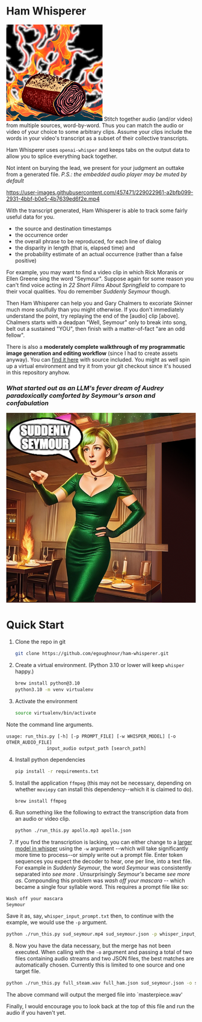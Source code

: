 # Ham Whisperer
<img alt="very smoked ham" src="image_generation/images/smoked_ham.png" width="256" height="256" />
Stitch together audio (and/or video) from multiple sources, word-by-word.
Thus you can match the audio or video of your choice to some arbitrary clips.
Assume your clips include the words in your video's transcript as a subset of their collective transcripts.


Ham Whisperer uses `openai-whisper` and keeps tabs on the output data to allow you to splice everything back together.

Not intent on burying the lead, we present for your judgment an outtake from a generated file. _P.S.: the embedded audio player may be muted by default_

https://user-images.githubusercontent.com/457471/229022961-a2bfb099-2931-4bbf-b0e5-4b7639ed6f2e.mp4

With the transcript generated, Ham Whisperer is able to track some fairly useful data for you. 

- the source and destination timestamps
- the occurrence order
- the overall phrase to be reproduced, for each line of dialog
- the disparity in length (that is, elapsed time) and
- the probability estimate of an actual occurrence (rather than a false positive) 


For example, you may want to find a video clip in which Rick Moranis or Ellen Greene sing the word "Seymour".
Suppose again for some reason you can't find voice acting in _22 Short Films About Springfield_ to compare to their vocal qualities.
You do remember _Suddenly Seymour_ though.

Then Ham Whisperer can help you and Gary Chalmers to excoriate Skinner much more soulfully than you might otherwise.
If you don't immediately understand the point, try replaying the end of the [audio] clip [above].  Chalmers starts with a deadpan "Well, Seymour" only to break into song, belt out a sustained "YOU", then finish with a matter-of-fact "are an odd fellow". 

There is also a **moderately complete walkthrough of my programmatic image generation and editing workflow** (since I had to create assets anyway).
You can [find it here](image_generation/image_workflow.md) with source included.
You might as well spin up a virtual environment and try it from your git checkout since it's housed in this repository anyhow.

### _What started out as an LLM's fever dream of Audrey paradoxically comforted by Seymour's arson and confabulation_
![image](image_generation/images/suddenly_seymour.jpeg)



# Quick Start

1. Clone the repo in git
   ```bash
   git clone https://github.com/egoughnour/ham-whisperer.git
   ```
2. Create a virtual environment. (Python 3.10 or lower will keep `whisper` happy.)
    ```bash
    brew install python@3.10
    python3.10 -m venv virtualenv
    ```
3. Activate the environment
   ```bash
   source virtualenv/bin/activate
   ```
Note the command line arguments.

    usage: run_this.py [-h] [-p PROMPT_FILE] [-w WHISPER_MODEL] [-o OTHER_AUDIO_FILE]
                   input_audio output_path [search_path]

4. Install python dependencies
   ```bash
   pip install -r requirements.txt
   ```
5. Install the application `ffmpeg` (this may not be necessary, depending on whether `moviepy` can install this dependency--which it is claimed to do).
    ```bash
    brew install ffmpeg
    ```
6. Run something like the following to extract the transcription data from an audio or video clip.
   ```bash
   python ./run_this.py apollo.mp3 apollo.json
   ```
7. If you find the transcription is lacking, you can either change to a [larger model in whisper](https://github.com/openai/whisper#available-models-and-languages) using the `-w` argument --which will take significantly more time to process--or simply write out a prompt file.
 Enter token sequences you expect the decoder to hear, one per line, into a text file.  For example in _Suddenly Seymour_, the word _Seymour_ was consistently separated into _see_ _more_ . Unsurprisingly _Seymour's_ became _see more as_.  Compounding this problem was _wash off your mascara_ -- which became a single four syllable word.
This requires a prompt file like so:
 ```text
 Wash off your mascara
 Seymour
 ```
Save it as, say, `whisper_input_prompt.txt` then, to continue with the example, we would use the `-p` argument.
```bash
python ./run_this.py sud_seymour.mp4 sud_seymour.json -p whisper_input_prompt.txt
```
8. Now you have the data necessary, but the merge has not been executed.  When calling with the `-o` argument and passing a total of two files containing audio streams and two JSON files, the best matches are automatically chosen.  Currently this is limited to one source and one target file.

```bash
python ./run_this.py full_steam.wav full_ham.json sud_seymour.json -o sud_seymour.mp4
```

The above command will output the merged file into `masterpiece.wav'

Finally, I would encourage you to look back at the top of this file and run the audio if you haven't yet.




